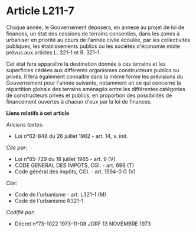 # Article L211-7

Chaque année, le Gouvernement déposera, en annexe au projet de loi de finances, un état des cessions de terrains consenties,
dans les zones à urbaniser en priorité au cours de l'année civile  écoulée, par les collectivités publiques, les
établissements publics  ou les sociétés d'économie mixte  prévus aux articles L. 321-1 et R. 321-1.

Cet état fera apparaître  la destination donnée à ces terrains et les superficies cédées aux différents organismes
constructeurs publics ou privés. Il fera également connaître dans la même forme les prévisions du Gouvernement pour l'année
suivante, notamment en ce qui concerne la répartition globale des terrains aménagés entre les différentes catégories de
constructeurs privés et publics, en proportion des possibilités de financement ouvertes à chacun d'eux par la loi de
finances.

**Liens relatifs à cet article**

_Anciens textes_:

  - Loi n°62-848 du 26 juillet 1962 - art. 14, v. init.

_Cité par_:

  - Loi n°85-729 du 18 juillet 1985 - art. 9 (V)
  - CODE GENERAL DES IMPOTS, CGI. - art. 696 (T)
  - Code général des impôts, CGI. - art. 1594-0 G (V)

_Cite_:

  - Code de l'urbanisme - art. L321-1 (M)
  - Code de l'urbanisme R321-1

_Codifié par_:

  - Décret n°73-1022 1973-11-08 JORF 13 NOVEMBRE 1973
